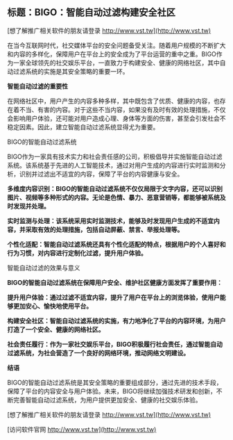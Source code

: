 ## **标题：BIGO：智能自动过滤构建安全社区**

[想了解推广相关软件的朋友请登录 http://www.vst.tw](http://www.vst.tw)

在当今互联网时代，社交媒体平台的安全问题备受关注。随着用户规模的不断扩大和内容的多样化，保障用户在平台上的安全成为了平台运营的重中之重。BIGO作为一家全球领先的社交娱乐平台，一直致力于构建安全、健康的网络社区，其中自动过滤系统的实施是其安全策略的重要一环。

**智能自动过滤的重要性**

在网络社区中，用户产生的内容多种多样，其中既包含了优质、健康的内容，也存在着不当、有害的内容。对于这些不当内容，如果没有及时有效的处理措施，不仅会影响用户体验，还可能对用户造成心理、身体等方面的伤害，甚至会引发社会不稳定因素。因此，建立智能自动过滤系统显得尤为重要。

BIGO的智能自动过滤系统

BIGO作为一家具有技术实力和社会责任感的公司，积极倡导并实施智能自动过滤系统。该系统基于先进的人工智能技术，通过对用户生成的内容进行实时监测和分析，识别并过滤出不适宜的内容，保障了平台的内容健康与安全。

**多维度内容识别：BIGO的智能自动过滤系统不仅仅局限于文字内容，还可以识别图片、视频等多种形式的内容。无论是色情、暴力、恶意营销等，都能够被系统及时发现并处理。**

**实时监测与处理：该系统采用实时监测技术，能够及时发现用户生成的不适宜内容，并采取有效的处理措施，包括自动屏蔽、禁言、举报处理等。**

**个性化适配：智能自动过滤系统还具有个性化适配的特点，根据用户的个人喜好和行为习惯，对内容进行定制化过滤，提升用户体验。**

智能自动过滤的效果与意义

**BIGO的智能自动过滤系统在保障用户安全、维护社区健康方面发挥了重要作用：**

**提升用户体验：通过过滤不适宜内容，提升了用户在平台上的浏览体验，使用户能够更加安心、愉快地使用平台。**

**构建安全社区：智能自动过滤系统的实施，有力地净化了平台的内容环境，为用户打造了一个安全、健康的网络社区。**

**社会责任履行：作为一家社交娱乐平台，BIGO积极履行社会责任，通过智能自动过滤系统，为社会营造了一个良好的网络环境，推动网络文明建设。**

**结语**

BIGO的智能自动过滤系统是其安全策略的重要组成部分，通过先进的技术手段，保障了平台的内容安全与用户体验。未来，BIGO将继续加强技术研发和创新，不断完善智能自动过滤系统，为用户提供更加安全、健康的社交娱乐体验。

[想了解推广相关软件的朋友请登录 http://www.vst.tw](http://www.vst.tw)


[访问软件官网 http://www.vst.tw](http://www.vst.tw)

